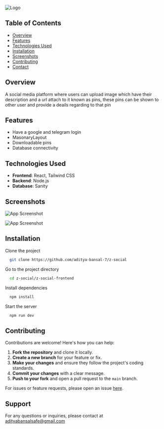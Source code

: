 
![Logo](https://i.ibb.co/qJRbqct/z-removebg-preview.png)



## Table of Contents

- [Overview](#overview)
- [Features](#features)
- [Technologies Used](#technologies-used)
- [Installation](#installation)
- [Screenshots](#screenshots)
- [Contributing](#contributing)
- [Contact](#contact)


## Overview

A social media platform where users can upload image which have their description and a url attach to it known as pins, these pins can be shown to other user and provide a deails regarding to that pin 

## Features

- Have a google and telegram login
- MasonaryLayout
- Downloadable pins
- Database connectivity

## Technologies Used

- **Frontend**: React, Tailwind CSS
- **Backend**: Node.js
- **Database**: Sanity




## Screenshots

![App Screenshot](https://i.ibb.co/CtCVCmM/Screenshot-1109.png)

![App Screenshot](https://i.ibb.co/85Nn5Hn/Screenshot-1110.png)
## Installation

Clone the project

```bash
  git clone https://github.com/aditya-bansal-7/z-social
```

Go to the project directory

```bash
  cd z-social/z-social-frontend
```

Install dependencies

```bash
  npm install
```

Start the server

```bash
  npm run dev
```


## Contributing

Contributions are welcome! Here's how you can help:

1. **Fork the repository** and clone it locally.
2. **Create a new branch** for your feature or fix.
3. **Make your changes** and ensure they follow the project's coding standards.
4. **Commit your changes** with a clear message.
5. **Push to your fork** and open a pull request to the `main` branch.

For issues or feature requests, please open an issue [here](https://github.com/aditya-bansal-7/z-social/issues).

## Support

For any questions or inquiries, please contact at adityabansalsafe@gmail.com
